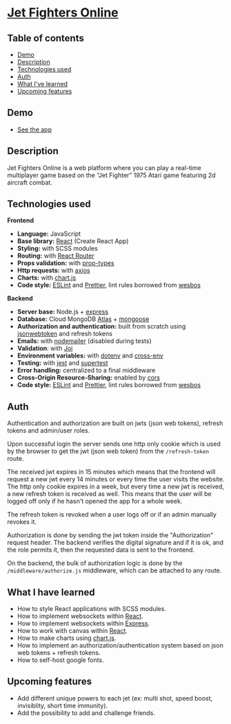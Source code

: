 # [Jet Fighters Online](https://www.jetfightersonline.org/)

## Table of contents

- [Demo](#demo)
- [Description](#description)
- [Technologies used](#technologies-used)
- [Auth](#auth)
- [What I've learned](#what-i-have-learned)
- [Upcoming features](#upcoming-features)

## Demo

- [See the app](https://www.jetfightersonline.org/)

## Description

Jet Fighters Online is a web platform where you can play a real-time multiplayer game based on the “Jet Fighter” 1975 Atari game featuring 2d aircraft combat.

## Technologies used

**Frontend**

- **Language:** JavaScript
- **Base library:** [React](https://reactjs.org/) (Create React App)
- **Styling:** with SCSS modules
- **Routing:** with [React Router](https://reactrouter.com/)
- **Props validation:** with [prop-types](https://www.npmjs.com/package/prop-types)
- **Http requests:** with [axios](https://www.npmjs.com/package/axios)
- **Charts:** with [chart.js](https://www.chartjs.org/)
- **Code style:** [ESLint](https://eslint.org/) and [Prettier](https://prettier.io/), lint rules borrowed from [wesbos](https://github.com/wesbos/eslint-config-wesbos)

**Backend**

- **Server base:** Node.js + [express](https://expressjs.com/)
- **Database:** Cloud MongoDB [Atlas](https://www.mongodb.com/atlas/database) + [mongoose](https://mongoosejs.com/)
- **Authorization and authentication:** built from scratch using [jsonwebtoken](https://github.com/auth0/node-jsonwebtoken#readme) and refresh tokens
- **Emails:** with [nodemailer](https://nodemailer.com/about/) (disabled during tests)
- **Validation**: with [Joi](https://github.com/sideway/joi)
- **Environment variables:** with [dotenv](https://github.com/motdotla/dotenv#readme) and [cross-env](https://github.com/kentcdodds/cross-env)
- **Testing:** with [jest](https://jestjs.io/) and [supertest](https://github.com/visionmedia/supertest)
- **Error handling:** centralized to a final middleware
- **Cross-Origin Resource-Sharing:** enabled by [cors](https://github.com/expressjs/cors)
- **Code style:** [ESLint](https://eslint.org/) and [Prettier](https://prettier.io/), lint rules borrowed from [wesbos](https://github.com/wesbos/eslint-config-wesbos)

## Auth

Authentication and authorization are built on jwts (json web tokens), refresh tokens and admin/user roles.

Upon successful login the server sends one http only cookie which is used by the browser to get the jwt (json web token) from the `/refresh-token` route.

The received jwt expires in 15 minutes which means that the frontend will request a new jwt every 14 minutes or every time the user visits the website. The http only cookie expires in a week, but every time a new jwt is received, a new refresh token is received as well. This means that the user will be logged off only if he hasn't opened the app for a whole week.

The refresh token is revoked when a user logs off or if an admin manually revokes it.

Authorization is done by sending the jwt token inside the "Authorization" request header. The backend verifies the digital signature and if it is ok, and the role permits it, then the requested data is sent to the frontend.

On the backend, the bulk of authorization logic is done by the `/middleware/authorize.js` middleware, which can be attached to any route.

## What I have learned

- How to style React applications with SCSS modules.
- How to implement websockets within [React](https://reactjs.org/).
- How to implement websockets within [Express](https://expressjs.com/).
- How to work with canvas within [React](https://reactjs.org/).
- How to make charts using [chart.js](https://www.chartjs.org/).
- How to implement an authorization/authentication system based on json web tokens + refresh tokens.
- How to self-host google fonts.

## Upcoming features

- Add different unique powers to each jet (ex: multi shot, speed boost, invisiblity, short time immunity).
- Add the possibility to add and challenge friends.
